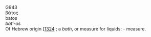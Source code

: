 <body>
  <p>G943<br>  βάτος  <br> batos  <br><i>bat‘-os </i><br>Of Hebrew origin [<a href="h1324.htm">1324</a> ; a <i>bath</i>, or measure for liquids: - measure.<br></p>
 </body>